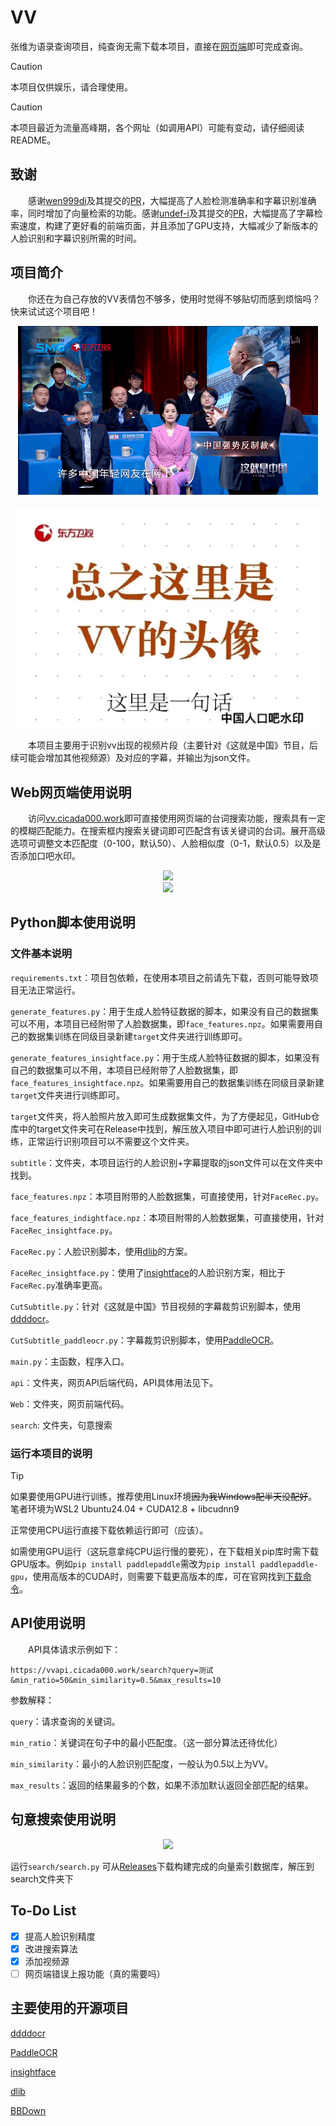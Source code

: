 # VV

张维为语录查询项目，纯查询无需下载本项目，直接在[网页端](https://vv.cicada000.work)即可完成查询。

> [!CAUTION]
> 本项目仅供娱乐，请合理使用。

> [!CAUTION]
> 本项目最近为流量高峰期，各个网址（如调用API）可能有变动，请仔细阅读README。

## 致谢

&emsp;&emsp;感谢[wen999di](https://github.com/wen999di)及其提交的[PR](https://github.com/Cicada000/VV/issues?q=is%3Apr+author%3Awen999di)，大幅提高了人脸检测准确率和字幕识别准确率，同时增加了向量检索的功能。感谢[undef-i](https://github.com/undef-i)及其提交的[PR](https://github.com/Cicada000/VV/issues?q=is%3Apr+author%3Aundef-i)，大幅提高了字幕检索速度，构建了更好看的前端页面，并且添加了GPU支持，大幅减少了新版本的人脸识别和字幕识别所需的时间。

## 项目简介

&emsp;&emsp;你还在为自己存放的VV表情包不够多，使用时觉得不够贴切而感到烦恼吗？快来试试这个项目吧！

<p align="center" style="margin-bottom: 0px !important;">
<img width="480" alt="VV_GIF" src="https://raw.githubusercontent.com/Cicada000/VV/refs/heads/main/VV.GIF"><br/>
</p>

<p align="center" style="margin-bottom: 0px !important;">
<img width="480" alt="VV_meme_template" src="https://raw.githubusercontent.com/Cicada000/VV/refs/heads/main/VV_meme_template.png"><br/>
</p>

&emsp;&emsp;本项目主要用于识别vv出现的视频片段（主要针对《这就是中国》节目，后续可能会增加其他视频源）及对应的字幕，并输出为json文件。

## Web网页端使用说明

&emsp;&emsp;访问[vv.cicada000.work](https://vv.cicada000.work/)即可直接使用网页端的台词搜索功能，搜索具有一定的模糊匹配能力。在搜索框内搜索关键词即可匹配含有该关键词的台词。展开高级选项可调整文本匹配度（0-100，默认50）、人脸相似度（0-1，默认0.5）以及是否添加口吧水印。

<center><img src="web_index.png" style="max-height:3000px"></center>

<center><img src="search_result.png" style="max-height:3000px"></center>

## Python脚本使用说明

### 文件基本说明

`requirements.txt`：项目包依赖，在使用本项目之前请先下载，否则可能导致项目无法正常运行。

`generate_features.py`：用于生成人脸特征数据的脚本，如果没有自己的数据集可以不用，本项目已经附带了人脸数据集，即`face_features.npz`。如果需要用自己的数据集训练在同级目录新建`target`文件夹进行训练即可。

`generate_features_insightface.py`：用于生成人脸特征数据的脚本，如果没有自己的数据集可以不用，本项目已经附带了人脸数据集，即`face_features_insightface.npz`。如果需要用自己的数据集训练在同级目录新建`target`文件夹进行训练即可。

`target`文件夹，将人脸照片放入即可生成数据集文件，为了方便起见，GitHub仓库中的target文件夹可在Release中找到，解压放入项目中即可进行人脸识别的训练，正常运行识别项目可以不需要这个文件夹。

`subtitle`：文件夹，本项目运行的人脸识别+字幕提取的json文件可以在文件夹中找到。

`face_features.npz`：本项目附带的人脸数据集，可直接使用，针对`FaceRec.py`。

`face_features_indightface.npz`：本项目附带的人脸数据集，可直接使用，针对`FaceRec_insightface.py`。

`FaceRec.py`：人脸识别脚本，使用[dlib](https://github.com/davisking/dlib)的方案。

`FaceRec_insightface.py`：使用了[insightface](https://github.com/deepinsight/insightface)的人脸识别方案，相比于`FaceRec.py`准确率更高。

`CutSubtitle.py`：针对《这就是中国》节目视频的字幕裁剪识别脚本，使用[ddddocr](https://github.com/sml2h3/ddddocr)。

`CutSubtitle_paddleocr.py`：字幕裁剪识别脚本，使用[PaddleOCR](https://github.com/PaddlePaddle/PaddleOCR)。

`main.py`：主函数，程序入口。

`api`：文件夹，网页API后端代码，API具体用法见下。

`Web`：文件夹，网页前端代码。

`search`: 文件夹，句意搜索

### 运行本项目的说明

> [!TIP]
> 如果要使用GPU进行训练，推荐使用Linux环境~~因为我Windows配半天没配好~~。笔者环境为WSL2 Ubuntu24.04 + CUDA12.8 + libcudnn9

正常使用CPU运行直接下载依赖运行即可（应该）。

如需使用GPU运行（这玩意拿纯CPU运行慢的要死），在下载相关pip库时需下载GPU版本。例如`pip install paddlepaddle`需改为`pip install paddlepaddle-gpu`，使用高版本的CUDA时，则需要下载更高版本的库，可在官网找到[下载命令](https://www.paddlepaddle.org.cn/en/install/quick?docurl=/documentation/docs/en/develop/install/pip/linux-pip_en.html)。

## API使用说明

&emsp;&emsp;API具体请求示例如下：

```
https://vvapi.cicada000.work/search?query=测试&min_ratio=50&min_similarity=0.5&max_results=10
```

参数解释：

`query`：请求查询的关键词。

`min_ratio`：关键词在句子中的最小匹配度。（这一部分算法还待优化）

`min_similarity`：最小的人脸识别匹配度，一般认为0.5以上为VV。

`max_results`：返回的结果最多的个数，如果不添加默认返回全部匹配的结果。

## 句意搜索使用说明
<center><img src="search.GIF" style="max-height:3000px"></center>

运行`search/search.py`
可从[Releases](https://github.com/wen999di/VV/releases/download/index/index.zip)下载构建完成的向量索引数据库，解压到search文件夹下

## To-Do List

- [x] 提高人脸识别精度
- [x] 改进搜索算法
- [x] 添加视频源
- [ ] 网页端错误上报功能（真的需要吗）

## 主要使用的开源项目

[ddddocr](https://github.com/sml2h3/ddddocr)

[PaddleOCR](https://github.com/PaddlePaddle/PaddleOCR)

[insightface](https://github.com/deepinsight/insightface)

[dlib](https://github.com/davisking/dlib)

[BBDown](https://github.com/nilaoda/BBDown)